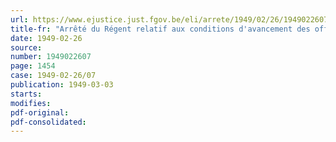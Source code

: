 ```yaml
---
url: https://www.ejustice.just.fgov.be/eli/arrete/1949/02/26/1949022607/justel
title-fr: "Arrêté du Régent relatif aux conditions d'avancement des officiers de l'armée transférés dans les cadres des officiers techniciens et des officiers d'administration de la force aérienne"
date: 1949-02-26
source:
number: 1949022607
page: 1454
case: 1949-02-26/07
publication: 1949-03-03
starts:
modifies:
pdf-original:
pdf-consolidated:
---
```


